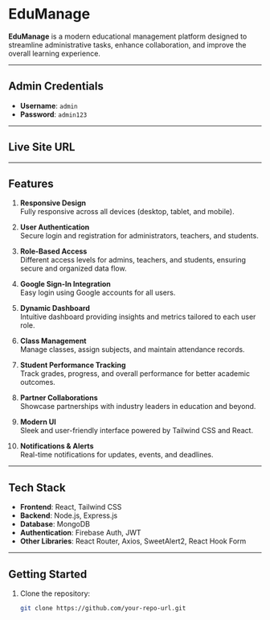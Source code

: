 # EduManage

**EduManage** is a modern educational management platform designed to streamline administrative tasks, enhance collaboration, and improve the overall learning experience.

---

## Admin Credentials
- **Username**: `admin`
- **Password**: `admin123`

---

## Live Site URL
[Visit EduManage Live]: https://edumanage-f25f6.web.app/

---

## Features
1. **Responsive Design**  
   Fully responsive across all devices (desktop, tablet, and mobile).

2. **User Authentication**  
   Secure login and registration for administrators, teachers, and students.

3. **Role-Based Access**  
   Different access levels for admins, teachers, and students, ensuring secure and organized data flow.

4. **Google Sign-In Integration**  
   Easy login using Google accounts for all users.

5. **Dynamic Dashboard**  
   Intuitive dashboard providing insights and metrics tailored to each user role.

6. **Class Management**  
   Manage classes, assign subjects, and maintain attendance records.

7. **Student Performance Tracking**  
   Track grades, progress, and overall performance for better academic outcomes.

8. **Partner Collaborations**  
   Showcase partnerships with industry leaders in education and beyond.

9. **Modern UI**  
   Sleek and user-friendly interface powered by Tailwind CSS and React.

10. **Notifications & Alerts**  
   Real-time notifications for updates, events, and deadlines.

---

## Tech Stack
- **Frontend**: React, Tailwind CSS
- **Backend**: Node.js, Express.js
- **Database**: MongoDB
- **Authentication**: Firebase Auth, JWT
- **Other Libraries**: React Router, Axios, SweetAlert2, React Hook Form

---

## Getting Started
1. Clone the repository:  
   ```bash
   git clone https://github.com/your-repo-url.git
